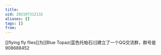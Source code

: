```yaml
---
title: 
uid: 202107312132
aliases: []
tags: []
from: 
---
```

[[flying fly flies]]为[[Blue Topaz(蓝色托帕石)]]建立了一个QQ交流群，群号是908688452
